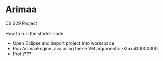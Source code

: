 Arimaa
======

CS 229 Project

How to run the starter code:
- Open Eclipse and import project into workspace
- Run ArimaaEngine.java using these VM arguments: -Xmx500000000
- Profit???
